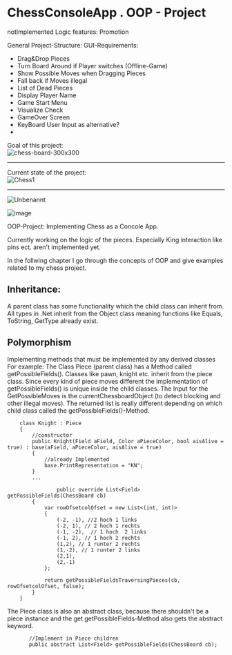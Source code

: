 # ChessConsoleApp . OOP - Project
notImplemented Logic features:
Promotion


General Project-Structure:
GUI-Requirements:
* Drag&Drop Pieces
* Turn Board Around if Player switches (Offline-Game)
* Show Possible Moves when Dragging Pieces
* Fall back if Moves illegal
* List of Dead Pieces
* Display Player Name
* Game Start Menu
* Visualize Check
* GameOver Screen
* KeyBoard User Input as alternative?
* 


Goal of this project:\
![chess-board-300x300](https://user-images.githubusercontent.com/29587190/144411739-dff39a22-0a01-4f97-b635-45f84218ef01.jpg)
________________________________________________________________________________
Current state of the project:\
![Chess1](https://user-images.githubusercontent.com/29587190/144411891-69645d34-0a98-447f-b9d5-1e63dd2739d0.PNG)
________________________________________________________________________________


![Unbenannt](https://user-images.githubusercontent.com/29587190/143298051-5ec44c11-8890-450c-b4a9-20657083fdad.PNG)



![image](https://user-images.githubusercontent.com/29587190/143844372-295de1a3-3aac-453a-b3fc-aef0b8f2fe6e.png)



OOP-Project: Implementing Chess as a Concole App.

Currently working on the logic of the pieces.
Especially King interaction like pins ect. aren't implemented yet.

In the follwing chapter I go through the concepts of OOP and give examples related to my chess project.

## Inheritance:
A parent class has some functionality which the child class can inherit from.
All types in .Net inherit from the Object class meaning functions like Equals, ToString, GetType already exist.

## Polymorphism
Implementing methods that must be implemented by any derived classes
For example:
The Class Piece (parent class) has a Method called getPossibleFields(). Classes like pawn, knight etc. inherit from the piece class.
Since every kind of piece moves different the implementation of getPossibleFields() is unique inside the child classes.
The Input for the GetPossibleMoves is the currentChessboardObject (to detect blocking and other illegal moves). The returned list is really different
depending on which child class called the getPossibleFields()-Method.

```
    class Knight : Piece
    {
        //constructor
        public Knight(Field aField, Color aPieceColor, bool aisAlive = true) : base(aField, aPieceColor, aisAlive = true)
        {
            //already Implemented
            base.PrintRepresentation = "KN";
        }
        ...  
    
                public override List<Field> getPossibleFields(ChessBoard cb)
        {
            var rowOfsetcolOfset = new List<(int, int)>
            {
                (-2, -1), //2 hoch 1 links
                (-2, 1), // 2 hoch 1 rechts
                (-1, -2),  // 1 hoch  2 links
                (-1, 2), // 1 hoch 2 rechts
                (1,2), // 1 runter 2 rechts
                (1,-2), // 1 runter 2 links
                (2,1),
                (2,-1)
            };

            return getPossibleFieldsTraversingPieces(cb, rowOfsetcolOfset, false);
        }
    }
 ```
The Piece class is also an abstract class, because there shouldn't be a piece instance and the get getPossibleFields-Method also gets the abstract keyword.

 ```
        //Implement in Piece children
        public abstract List<Field> getPossibleFields(ChessBoard cb);
 ```
